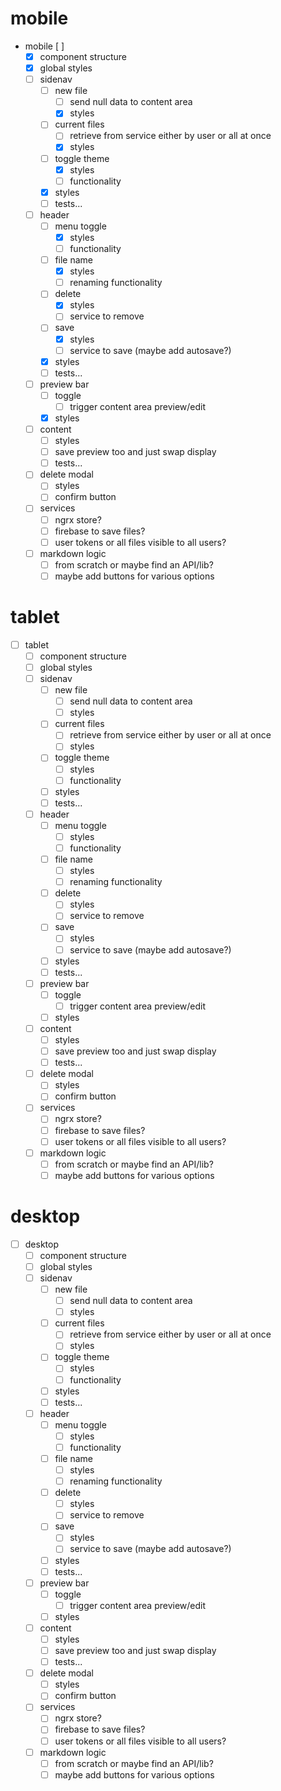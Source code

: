 # mobile

- mobile [ ]
  - [x] component structure
  - [x] global styles
  - [ ] sidenav
    - [ ] new file
      - [ ] send null data to content area
      - [x] styles
    - [ ] current files
      - [ ] retrieve from service either by user or all at once
      - [x] styles
    - [ ] toggle theme
      - [x] styles
      - [ ] functionality
    - [x] styles
    - [ ] tests...
  - [ ] header
    - [ ] menu toggle
      - [x] styles
      - [ ] functionality
    - [ ] file name
      - [x] styles
      - [ ] renaming functionality
    - [ ] delete
      - [x] styles
      - [ ] service to remove
    - [ ] save
      - [x] styles
      - [ ] service to save (maybe add autosave?)
    - [x] styles
    - [ ] tests...
  - [ ] preview bar
    - [ ] toggle
      - [ ] trigger content area preview/edit
    - [x] styles
  - [ ] content
    - [ ] styles
    - [ ] save preview too and just swap display
    - [ ] tests...
  - [ ] delete modal
    - [ ] styles
    - [ ] confirm button
  - [ ] services
    - [ ] ngrx store?
    - [ ] firebase to save files?
    - [ ] user tokens or all files visible to all users?
  - [ ] markdown logic
    - [ ] from scratch or maybe find an API/lib?
    - [ ] maybe add buttons for various options

# tablet

- [ ] tablet
  - [ ] component structure
  - [ ] global styles
  - [ ] sidenav
    - [ ] new file
      - [ ] send null data to content area
      - [ ] styles
    - [ ] current files
      - [ ] retrieve from service either by user or all at once
      - [ ] styles
    - [ ] toggle theme
      - [ ] styles
      - [ ] functionality
    - [ ] styles
    - [ ] tests...
  - [ ] header
    - [ ] menu toggle
      - [ ] styles
      - [ ] functionality
    - [ ] file name
      - [ ] styles
      - [ ] renaming functionality
    - [ ] delete
      - [ ] styles
      - [ ] service to remove
    - [ ] save
      - [ ] styles
      - [ ] service to save (maybe add autosave?)
    - [ ] styles
    - [ ] tests...
  - [ ] preview bar
    - [ ] toggle
      - [ ] trigger content area preview/edit
    - [ ] styles
  - [ ] content
    - [ ] styles
    - [ ] save preview too and just swap display
    - [ ] tests...
  - [ ] delete modal
    - [ ] styles
    - [ ] confirm button
  - [ ] services
    - [ ] ngrx store?
    - [ ] firebase to save files?
    - [ ] user tokens or all files visible to all users?
  - [ ] markdown logic
    - [ ] from scratch or maybe find an API/lib?
    - [ ] maybe add buttons for various options

# desktop

- [ ] desktop
  - [ ] component structure
  - [ ] global styles
  - [ ] sidenav
    - [ ] new file
      - [ ] send null data to content area
      - [ ] styles
    - [ ] current files
      - [ ] retrieve from service either by user or all at once
      - [ ] styles
    - [ ] toggle theme
      - [ ] styles
      - [ ] functionality
    - [ ] styles
    - [ ] tests...
  - [ ] header
    - [ ] menu toggle
      - [ ] styles
      - [ ] functionality
    - [ ] file name
      - [ ] styles
      - [ ] renaming functionality
    - [ ] delete
      - [ ] styles
      - [ ] service to remove
    - [ ] save
      - [ ] styles
      - [ ] service to save (maybe add autosave?)
    - [ ] styles
    - [ ] tests...
  - [ ] preview bar
    - [ ] toggle
      - [ ] trigger content area preview/edit
    - [ ] styles
  - [ ] content
    - [ ] styles
    - [ ] save preview too and just swap display
    - [ ] tests...
  - [ ] delete modal
    - [ ] styles
    - [ ] confirm button
  - [ ] services
    - [ ] ngrx store?
    - [ ] firebase to save files?
    - [ ] user tokens or all files visible to all users?
  - [ ] markdown logic
    - [ ] from scratch or maybe find an API/lib?
    - [ ] maybe add buttons for various options

